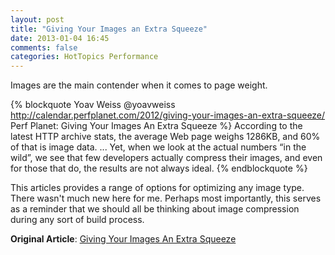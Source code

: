 ```yaml
---
layout: post
title: "Giving Your Images an Extra Squeeze"
date: 2013-01-04 16:45
comments: false
categories: HotTopics Performance
---
```


Images are the main contender when it comes to page weight.

{% blockquote Yoav Weiss @yoavweiss http://calendar.perfplanet.com/2012/giving-your-images-an-extra-squeeze/ Perf Planet: Giving Your Images An Extra Squeeze %}
According to the latest HTTP archive stats, the average Web page weighs 1286KB, and 60% of that is image data.
...
Yet, when we look at the actual numbers “in the wild”, we see that few developers actually compress their images, and even for those that do, the results are not always ideal.
{% endblockquote %}

This articles provides a range of options for optimizing any image type.  There wasn't much new here for me.  Perhaps most importantly, this serves as a reminder that we should all be thinking about image compression during any sort of build process.

**Original Article**: [Giving Your Images An Extra Squeeze](http://calendar.perfplanet.com/2012/giving-your-images-an-extra-squeeze/)